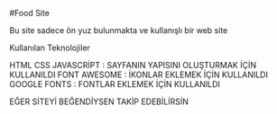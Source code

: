 #Food Site

Bu site sadece ön yuz bulunmakta ve kullanışlı bir web site 

Kullanılan Teknolojiler 

HTML CSS JAVASCRİPT : SAYFANIN YAPISINI OLUŞTURMAK İÇİN KULLANILDI
FONT AWESOME : İKONLAR EKLEMEK İÇİN KULLANILDI
GOOGLE FONTS : FONTLAR EKLEMEK İÇİN KULLANILDI

EĞER SİTEYİ BEĞENDİYSEN TAKİP EDEBİLİRSİN
